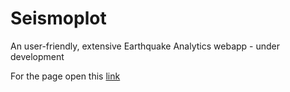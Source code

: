 # Seismoplot
An user-friendly, extensive Earthquake Analytics webapp - under development

For the page open this [link](http://guur-98.github.io/seismoplot)
